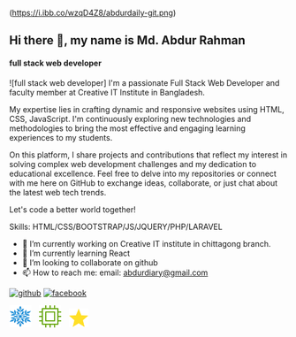 (https://i.ibb.co/wzqD4Z8/abdurdaily-git.png)
## Hi there 👋, my name is Md. Abdur Rahman
#### full stack web developer
![full stack web developer]
I'm a passionate Full Stack Web Developer and faculty member at Creative IT Institute in Bangladesh. 

My expertise lies in crafting dynamic and responsive websites using HTML, CSS, JavaScript. I'm continuously exploring new technologies and methodologies to bring the most effective and engaging learning experiences to my students.

On this platform, I share projects and contributions that reflect my interest in solving complex web development challenges and my dedication to educational excellence. Feel free to delve into my repositories or connect with me here on GitHub to exchange ideas, collaborate, or just chat about the latest web tech trends.

Let's code a better world together!


Skills: HTML/CSS/BOOTSTRAP/JS/JQUERY/PHP/LARAVEL

- 🔭 I’m currently working on Creative IT institute in chittagong branch.  
- 🌱 I’m currently learning React  
- 👯 I’m looking to collaborate on github 
- 📫 How to reach me: email: abdurdiary@gmail.com  


[<img src='https://cdn.jsdelivr.net/npm/simple-icons@3.0.1/icons/github.svg' alt='github' height='40'>](https://github.com/https://github.com/abdurDaily/)  [<img src='https://cdn.jsdelivr.net/npm/simple-icons@3.0.1/icons/facebook.svg' alt='facebook' height='40'>](https://www.facebook.com/https://www.facebook.com/profile.php?id=100024372049658)  

<a href='https://archiveprogram.github.com/'><img src='https://raw.githubusercontent.com/acervenky/animated-github-badges/master/assets/acbadge.gif' width='40' height='40'></a> <a href='https://docs.github.com/en/developers'><img src='https://raw.githubusercontent.com/acervenky/animated-github-badges/master/assets/devbadge.gif' width='40' height='40'></a> <a href='https://stars.github.com/'><img src='https://raw.githubusercontent.com/acervenky/animated-github-badges/master/assets/starbadge.gif' width='35' height='35'></a> 

